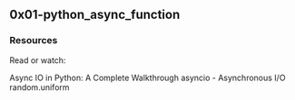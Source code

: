 ## 0x01-python_async_function

### Resources
Read or watch:

Async IO in Python: A Complete Walkthrough
asyncio - Asynchronous I/O
random.uniform
